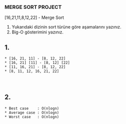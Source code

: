 <br/>

### MERGE SORT PROJECT

[16,21,11,8,12,22] - Merge Sort

1. Yukarıdaki dizinin sort türüne göre aşamalarını yazınız.
2. Big-O gösterimini yazınız.

## 1.
    * [16, 21, 11] - [8, 12, 22]
    * [16, 21] [11] - [8, 12] [22]
    * [11, 16, 21] - [8, 12, 22]
    * [8, 11, 12, 16, 21, 22]
####

<br/>

## 2.
    * Best case    : O(nlogn)
    * Average case : O(nlogn)
    * Worst case   : O(nlogn)
####
